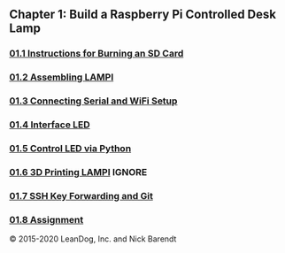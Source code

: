 ## Chapter 1: Build a Raspberry Pi Controlled Desk Lamp

### [01.1 Instructions for Burning an SD Card](01.1_Burning_an_SD_Card_Image/README.md)

### [01.2 Assembling LAMPI](01.2_Assemble_LAMPI/README.md)

### [01.3 Connecting Serial and WiFi Setup](01.3_Connecting_Serial_and_Wifi_Setup/README.md)

### [01.4 Interface LED](01.4_Interface_LED/README.md)

### [01.5 Control LED via Python](01.5_Control_LED_via_Python_Script/README.md)

### [01.6 3D Printing LAMPI](01.6_3D_Printing/README.md) **IGNORE**

### [01.7 SSH Key Forwarding and Git](01.7_SSH_Key_Forwarding_and_Git/README.md)

### [01.8 Assignment](01.8_Assignment/README.md)


&copy; 2015-2020 LeanDog, Inc. and Nick Barendt
